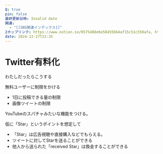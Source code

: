 ```yaml
---
Q: true
pin: false
最終更新日時: Invalid date
関連:
  - "[[SNS関連インデックス]]"
2ホップリンク: https://www.notion.so/0575488e6e58455bb4af15c51c550afa, https://www.notion.so/3786c29186b247cfa390f84a603faeb8, https://www.notion.so/3eba75d7b7e14b41ba9d84c1d10b9790, https://www.notion.so/559ec89162424a6ca6d8086a443c7e88, https://www.notion.so/69059831c9fe4d109f20eeef01105264, https://www.notion.so/a583df3159e944e7867af89fa47bc17b, https://www.notion.so/ce7496225ecf45ac9db8d7c3f16229d2, https://www.notion.so/e207807e82ea4f16902e7360ffb7fa8f, https://www.notion.so/e93c54fcef7e440e99d09d8eb293a988
date: 2024-12-27T22:35
---
```

# Twitter有料化

わたしだったらこうする

無料ユーザーに制限をかける

- 1日に投稿できる量の制限  
- 画像ツイートの制限  

YouTubeのスパチャみたいな機能をつける。

仮に「Star」というポイントを想定して

- 「Star」は広告視聴や直接購入などでもらえる。  
- ツイートに対してStarを送ることができる  
- 他人から送られた「received Star」は換金することができる